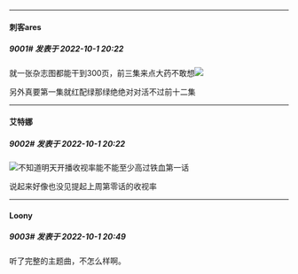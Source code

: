 

*****

####  刺客ares  
##### 9001#       发表于 2022-10-1 20:22

就一张杂志图都能干到300页，前三集来点大药不敢想<img src="https://static.saraba1st.com/image/smiley/face2017/067.png" referrerpolicy="no-referrer">

另外真要第一集就红配绿那绿绝绝对对活不过前十二集

*****

####  艾特娜  
##### 9002#       发表于 2022-10-1 20:22

<img src="https://static.saraba1st.com/image/smiley/face2017/037.png" referrerpolicy="no-referrer">不知道明天开播收视率能不能至少高过铁血第一话

说起来好像也没见提起上周第零话的收视率



*****

####  Loony  
##### 9003#       发表于 2022-10-1 20:49

听了完整的主题曲，不怎么样啊。


